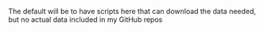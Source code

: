 The default will be to have scripts here that can download the data needed, but no actual data included in my GitHub repos
